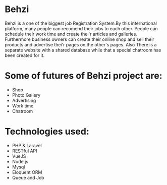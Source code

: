 # Behzi
Behzi is a one of the biggest job Registration System.By this international platform, many people can recomend their jobs to each other. People can schedule their work time and create thei'r articles and galleries. Furthermore business owners can create their online shop and sell their products and advertise thei'r pages on the other's pages.
Also There is  a separate website with a shared database while that a special chatroom has been created for it.

# Some of futures of Behzi project are:
- Shop
- Photo Gallery
- Advertising
- Work time
- Chatroom

# Technologies used:
- PHP & Laravel
- RESTful API
- VueJS
- Node.js
- Mysql
- Eloquent ORM
- Queue and Job
